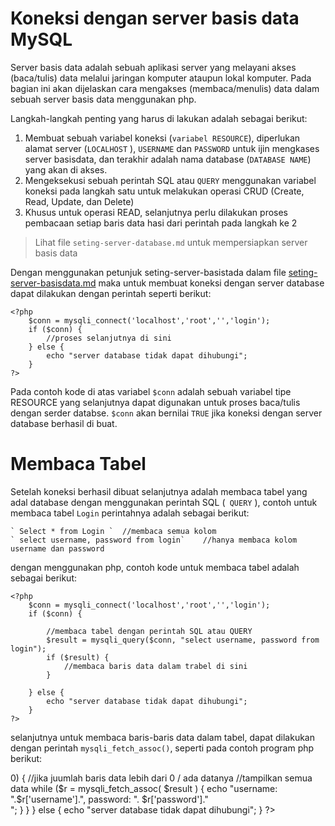 # Koneksi dengan server basis data MySQL

Server basis data adalah sebuah aplikasi server yang melayani akses (baca/tulis) data melalui jaringan komputer ataupun lokal komputer.  Pada bagian ini akan dijelaskan cara mengakses (membaca/menulis) data dalam sebuah server basis data menggunakan php. 

Langkah-langkah penting yang harus di lakukan adalah sebagai berikut:

1. Membuat sebuah variabel koneksi (` variabel RESOURCE `), diperlukan alamat server (` LOCALHOST ` ), ` USERNAME `  dan ` PASSWORD ` untuk ijin mengkases server basisdata, dan terakhir adalah nama database (` DATABASE NAME `) yang akan di akses.
2. Mengeksekusi sebuah perintah SQL atau ` QUERY ` menggunakan variabel koneksi pada langkah satu untuk melakukan operasi CRUD (Create, Read, Update, dan Delete)
3. Khusus untuk operasi READ, selanjutnya perlu dilakukan proses pembacaan setiap baris data hasi dari perintah pada langkah ke 2

> Lihat file ` seting-server-database.md ` untuk mempersiapkan server basis data

Dengan menggunakan petunjuk seting-server-basistada dalam file [seting-server-basisdata.md](https://github.com/handaga/Web-Dinamis/blob/master/setting-server-database.md) maka untuk membuat koneksi dengan server database dapat dilakukan dengan perintah seperti berikut:

    <?php
        $conn = mysqli_connect('localhost','root','','login');
        if ($conn) {
            //proses selanjutnya di sini
        } else {
            echo "server database tidak dapat dihubungi";
        }
    ?>
    
Pada contoh kode di atas variabel ` $conn ` adalah sebuah variabel tipe RESOURCE yang selanjutnya dapat digunakan untuk proses baca/tulis dengan serder databse. ` $conn ` akan bernilai ` TRUE ` jika koneksi dengan server database berhasil di buat. 
    
# Membaca Tabel

Setelah koneksi berhasil dibuat selanjutnya adalah membaca tabel yang adal database dengan menggunakan perintah SQL (`  QUERY ` ), contoh untuk membaca tabel ` Login ` perintahnya adalah sebagai berikut:

    ` Select * from Login `  //membaca semua kolom
    ` select username, password from login`    //hanya membaca kolom username dan password

dengan menggunakan php, contoh kode untuk membaca tabel adalah sebagai berikut:

    <?php 
        $conn = mysqli_connect('localhost','root','','login');
        if ($conn) {
        
            //membaca tabel dengan perintah SQL atau QUERY
            $result = mysqli_query($conn, "select username, password from login");
            if ($result) {
                //membaca baris data dalam trabel di sini
            }
            
        } else {
            echo "server database tidak dapat dihubungi";
        }
    ?>


selanjutnya untuk membaca baris-baris data dalam tabel, dapat dilakukan dengan perintah ` mysqli_fetch_assoc() `, seperti pada contoh program php berikut:

<?php 
        $conn = mysqli_connect('localhost','root','','login');
        if ($conn) {
        
            //membaca tabel dengan perintah SQL atau QUERY
            $result = mysqli_query($conn, "select username, password from login");
            
            if (mysqli_num_rows($result) > 0) {  //jika juumlah baris data lebih dari 0 / ada datanya
                //tampilkan semua data
                while ($r = mysqli_fetch_assoc( $result ) {
                    echo "username: ".$r['username'].", password: ". $r['password']."<br>";
                }
            }
            
        } else {
            echo "server database tidak dapat dihubungi";
        }
    ?>

